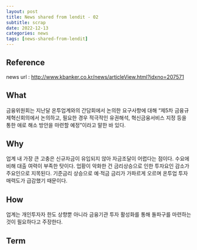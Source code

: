 ```yaml
---
layout: post
title: News shared from lendit - 02
subtitle: scrap
date: 2022-12-13
categories: news
tags: [news-shared-from-lendit]
---
```



## Reference

<a name="references">news url</a> : http://www.kbanker.co.kr/news/articleView.html?idxno=207571    

## What

금융위원회는 지난달 온투업계와의 간담회에서 논의한 요구사항에 대해 “제5차 금융규제혁신회의에서 논의하고, 필요한 경우 적극적인 유권해석, 혁신금융서비스 지정 등을 통한 애로 해소 방안을 마련할 예정”이라고 말한 바 있다.  

## Why

업계 내 가장 큰 고충은 신규자금이 유입되지 않아 자금조달이 어렵다는 점이다. 수요에 비해 대출 여력이 부족한 탓이다. 업황이 악화한 건 금리상승으로 인한 투자요인 감소가 주요인으로 지목된다. 기준금리 상승으로 예·적금 금리가 가파르게 오르며 온투업 투자 매력도가 급감했기 때문이다.  

## How

업계는 개인투자자 한도 상향뿐 아니라 금융기관 투자 활성화를 통해 돌파구를 마련하는 것이 필요하다고 주장한다.  

## Term

